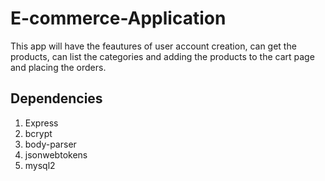 # E-commerce-Application
This app will have the feautures of user account creation, can get the products, can list the categories and adding the products to the cart page and placing the orders.

## Dependencies
1. Express
2. bcrypt
3. body-parser
4. jsonwebtokens
5. mysql2

